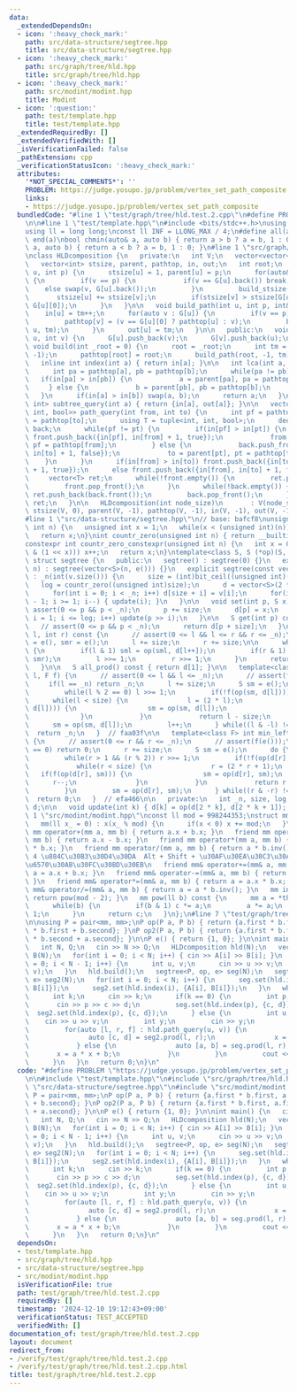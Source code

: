 ```yaml
---
data:
  _extendedDependsOn:
  - icon: ':heavy_check_mark:'
    path: src/data-structure/segtree.hpp
    title: src/data-structure/segtree.hpp
  - icon: ':heavy_check_mark:'
    path: src/graph/tree/hld.hpp
    title: src/graph/tree/hld.hpp
  - icon: ':heavy_check_mark:'
    path: src/modint/modint.hpp
    title: Modint
  - icon: ':question:'
    path: test/template.hpp
    title: test/template.hpp
  _extendedRequiredBy: []
  _extendedVerifiedWith: []
  _isVerificationFailed: false
  _pathExtension: cpp
  _verificationStatusIcon: ':heavy_check_mark:'
  attributes:
    '*NOT_SPECIAL_COMMENTS*': ''
    PROBLEM: https://judge.yosupo.jp/problem/vertex_set_path_composite
    links:
    - https://judge.yosupo.jp/problem/vertex_set_path_composite
  bundledCode: "#line 1 \"test/graph/tree/hld.test.2.cpp\"\n#define PROBLEM \"https://judge.yosupo.jp/problem/vertex_set_path_composite\"\
    \n\n#line 1 \"test/template.hpp\"\n#include <bits/stdc++.h>\nusing namespace std;\n\
    using ll = long long;\nconst ll INF = LLONG_MAX / 4;\n#define all(a) begin(a),\
    \ end(a)\nbool chmin(auto& a, auto b) { return a > b ? a = b, 1 : 0; }\nbool chmax(auto&\
    \ a, auto b) { return a < b ? a = b, 1 : 0; }\n#line 1 \"src/graph/tree/hld.hpp\"\
    \nclass HLDcomposition {\n   private:\n   int V;\n   vector<vector<int>> G;\n\
    \   vector<int> stsize, parent, pathtop, in, out;\n   int root;\n   void build_stsize(int\
    \ u, int p) {\n      stsize[u] = 1, parent[u] = p;\n      for(auto&& v : G[u])\
    \ {\n         if(v == p) {\n            if(v == G[u].back()) break;\n        \
    \    else swap(v, G[u].back());\n         }\n         build_stsize(v, u);\n  \
    \       stsize[u] += stsize[v];\n         if(stsize[v] > stsize[G[u][0]]) swap(v,\
    \ G[u][0]);\n      }\n   }\n\n   void build_path(int u, int p, int& tm) {\n  \
    \    in[u] = tm++;\n      for(auto v : G[u]) {\n         if(v == p) continue;\n\
    \         pathtop[v] = (v == G[u][0] ? pathtop[u] : v);\n         build_path(v,\
    \ u, tm);\n      }\n      out[u] = tm;\n   }\n\n   public:\n   void add_edge(int\
    \ u, int v) {\n      G[u].push_back(v);\n      G[v].push_back(u);\n   }\n\n  \
    \ void build(int _root = 0) {\n      root = _root;\n      int tm = 0;\n      build_stsize(root,\
    \ -1);\n      pathtop[root] = root;\n      build_path(root, -1, tm);\n   }\n\n\
    \   inline int index(int a) { return in[a]; }\n\n   int lca(int a, int b) {\n\
    \      int pa = pathtop[a], pb = pathtop[b];\n      while(pa != pb) {\n      \
    \   if(in[pa] > in[pb]) {\n            a = parent[pa], pa = pathtop[a];\n    \
    \     } else {\n            b = parent[pb], pb = pathtop[b];\n         }\n   \
    \   }\n      if(in[a] > in[b]) swap(a, b);\n      return a;\n   }\n\n   pair<int,\
    \ int> subtree_query(int a) { return {in[a], out[a]}; }\n\n   vector<tuple<int,\
    \ int, bool>> path_query(int from, int to) {\n      int pf = pathtop[from], pt\
    \ = pathtop[to];\n      using T = tuple<int, int, bool>;\n      deque<T> front,\
    \ back;\n      while(pf != pt) {\n         if(in[pf] > in[pt]) {\n           \
    \ front.push_back({in[pf], in[from] + 1, true});\n            from = parent[pf],\
    \ pf = pathtop[from];\n         } else {\n            back.push_front({in[pt],\
    \ in[to] + 1, false});\n            to = parent[pt], pt = pathtop[to];\n     \
    \    }\n      }\n      if(in[from] > in[to]) front.push_back({in[to], in[from]\
    \ + 1, true});\n      else front.push_back({in[from], in[to] + 1, false});\n \
    \     vector<T> ret;\n      while(!front.empty()) {\n         ret.push_back(front.front());\n\
    \         front.pop_front();\n      }\n      while(!back.empty()) {\n        \
    \ ret.push_back(back.front());\n         back.pop_front();\n      }\n      return\
    \ ret;\n   }\n\n   HLDcomposition(int node_size)\n       : V(node_size), G(V),\
    \ stsize(V, 0), parent(V, -1), pathtop(V, -1), in(V, -1), out(V, -1) {}\n};\n\
    #line 1 \"src/data-structure/segtree.hpp\"\n// base: bafcf8\nunsigned int bit_ceil(unsigned\
    \ int n) {\n   unsigned int x = 1;\n   while(x < (unsigned int)(n)) x *= 2;\n\
    \   return x;\n}\nint countr_zero(unsigned int n) { return __builtin_ctz(n); }\n\
    constexpr int countr_zero_constexpr(unsigned int n) {\n   int x = 0;\n   while(!(n\
    \ & (1 << x))) x++;\n   return x;\n}\ntemplate<class S, S (*op)(S, S), S (*e)()>\
    \ struct segtree {\n   public:\n   segtree() : segtree(0) {}\n   explicit segtree(int\
    \ n) : segtree(vector<S>(n, e())) {}\n   explicit segtree(const vector<S>& v)\
    \ : _n(int(v.size())) {\n      size = (int)bit_ceil((unsigned int)(_n));\n   \
    \   log = countr_zero((unsigned int)size);\n      d = vector<S>(2 * size, e());\n\
    \      for(int i = 0; i < _n; i++) d[size + i] = v[i];\n      for(int i = size\
    \ - 1; i >= 1; i--) { update(i); }\n   }\n\n   void set(int p, S x) {\n      //\
    \ assert(0 <= p && p < _n);\n      p += size;\n      d[p] = x;\n      for(int\
    \ i = 1; i <= log; i++) update(p >> i);\n   }\n\n   S get(int p) const {\n   \
    \   // assert(0 <= p && p < _n);\n      return d[p + size];\n   }\n\n   S prod(int\
    \ l, int r) const {\n      // assert(0 <= l && l <= r && r <= _n);\n      S sml\
    \ = e(), smr = e();\n      l += size;\n      r += size;\n\n      while(l < r)\
    \ {\n         if(l & 1) sml = op(sml, d[l++]);\n         if(r & 1) smr = op(d[--r],\
    \ smr);\n         l >>= 1;\n         r >>= 1;\n      }\n      return op(sml, smr);\n\
    \   }\n\n   S all_prod() const { return d[1]; }\n\n   template<class F> int max_right(int\
    \ l, F f) {\n      // assert(0 <= l && l <= _n);\n      // assert(f(e()));\n \
    \     if(l == _n) return _n;\n      l += size;\n      S sm = e();\n      do {\n\
    \         while(l % 2 == 0) l >>= 1;\n         if(!f(op(sm, d[l]))) {\n      \
    \      while(l < size) {\n               l = (2 * l);\n               if(f(op(sm,\
    \ d[l]))) {\n                  sm = op(sm, d[l]);\n                  l++;\n  \
    \             }\n            }\n            return l - size;\n         }\n   \
    \      sm = op(sm, d[l]);\n         l++;\n      } while((l & -l) != l);\n    \
    \  return _n;\n   }  // faa03f\n\n   template<class F> int min_left(int r, F f)\
    \ {\n      // assert(0 <= r && r <= _n);\n      // assert(f(e()));\n      if(r\
    \ == 0) return 0;\n      r += size;\n      S sm = e();\n      do {\n         r--;\n\
    \         while(r > 1 && (r % 2)) r >>= 1;\n         if(!f(op(d[r], sm))) {\n\
    \            while(r < size) {\n               r = (2 * r + 1);\n            \
    \   if(f(op(d[r], sm))) {\n                  sm = op(d[r], sm);\n            \
    \      r--;\n               }\n            }\n            return r + 1 - size;\n\
    \         }\n         sm = op(d[r], sm);\n      } while((r & -r) != r);\n    \
    \  return 0;\n   }  // efa466\n\n   private:\n   int _n, size, log;\n   vector<S>\
    \ d;\n\n   void update(int k) { d[k] = op(d[2 * k], d[2 * k + 1]); }\n};\n#line\
    \ 1 \"src/modint/modint.hpp\"\nconst ll mod = 998244353;\nstruct mm {\n   ll x;\n\
    \   mm(ll x_ = 0) : x(x_ % mod) {\n      if(x < 0) x += mod;\n   }\n   friend\
    \ mm operator+(mm a, mm b) { return a.x + b.x; }\n   friend mm operator-(mm a,\
    \ mm b) { return a.x - b.x; }\n   friend mm operator*(mm a, mm b) { return a.x\
    \ * b.x; }\n   friend mm operator/(mm a, mm b) { return a * b.inv(); }\n   //\
    \ 4 \u884C\u30B3\u30D4\u30DA  Alt + Shift + \u30AF\u30EA\u30C3\u30AF\u3067\u8907\
    \u6570\u30AB\u30FC\u30BD\u30EB\n   friend mm& operator+=(mm& a, mm b) { return\
    \ a = a.x + b.x; }\n   friend mm& operator-=(mm& a, mm b) { return a = a.x - b.x;\
    \ }\n   friend mm& operator*=(mm& a, mm b) { return a = a.x * b.x; }\n   friend\
    \ mm& operator/=(mm& a, mm b) { return a = a * b.inv(); }\n   mm inv() const {\
    \ return pow(mod - 2); }\n   mm pow(ll b) const {\n      mm a = *this, c = 1;\n\
    \      while(b) {\n         if(b & 1) c *= a;\n         a *= a;\n         b >>=\
    \ 1;\n      }\n      return c;\n   }\n};\n#line 7 \"test/graph/tree/hld.test.2.cpp\"\
    \n\nusing P = pair<mm, mm>;\nP op(P a, P b) { return {a.first * b.first, a.second\
    \ * b.first + b.second}; }\nP op2(P a, P b) { return {a.first * b.first, a.first\
    \ * b.second + a.second}; }\n\nP e() { return {1, 0}; }\n\nint main() {\n   cin.tie(0)->sync_with_stdio(0);\n\
    \   int N, Q;\n   cin >> N >> Q;\n   HLDcomposition hld(N);\n   vector<int> A(N),\
    \ B(N);\n   for(int i = 0; i < N; i++) { cin >> A[i] >> B[i]; }\n   for(int i\
    \ = 0; i < N - 1; i++) {\n      int u, v;\n      cin >> u >> v;\n      hld.add_edge(u,\
    \ v);\n   }\n   hld.build();\n   segtree<P, op, e> seg(N);\n   segtree<P, op2,\
    \ e> seg2(N);\n   for(int i = 0; i < N; i++) {\n      seg.set(hld.index(i), {A[i],\
    \ B[i]});\n      seg2.set(hld.index(i), {A[i], B[i]});\n   }\n   while(Q--) {\n\
    \      int k;\n      cin >> k;\n      if(k == 0) {\n         int p, c, d;\n  \
    \       cin >> p >> c >> d;\n         seg.set(hld.index(p), {c, d});\n       \
    \  seg2.set(hld.index(p), {c, d});\n      } else {\n         int u, v;\n     \
    \    cin >> u >> v;\n         int y;\n         cin >> y;\n         mm x(y);\n\
    \         for(auto [l, r, f] : hld.path_query(u, v)) {\n            if(f) {\n\
    \               auto [c, d] = seg2.prod(l, r);\n               x = c * x + d;\n\
    \            } else {\n               auto [a, b] = seg.prod(l, r);\n        \
    \       x = a * x + b;\n            }\n         }\n         cout << x.x << endl;\n\
    \      }\n   }\n   return 0;\n}\n"
  code: "#define PROBLEM \"https://judge.yosupo.jp/problem/vertex_set_path_composite\"\
    \n\n#include \"test/template.hpp\"\n#include \"src/graph/tree/hld.hpp\"\n#include\
    \ \"src/data-structure/segtree.hpp\"\n#include \"src/modint/modint.hpp\"\n\nusing\
    \ P = pair<mm, mm>;\nP op(P a, P b) { return {a.first * b.first, a.second * b.first\
    \ + b.second}; }\nP op2(P a, P b) { return {a.first * b.first, a.first * b.second\
    \ + a.second}; }\n\nP e() { return {1, 0}; }\n\nint main() {\n   cin.tie(0)->sync_with_stdio(0);\n\
    \   int N, Q;\n   cin >> N >> Q;\n   HLDcomposition hld(N);\n   vector<int> A(N),\
    \ B(N);\n   for(int i = 0; i < N; i++) { cin >> A[i] >> B[i]; }\n   for(int i\
    \ = 0; i < N - 1; i++) {\n      int u, v;\n      cin >> u >> v;\n      hld.add_edge(u,\
    \ v);\n   }\n   hld.build();\n   segtree<P, op, e> seg(N);\n   segtree<P, op2,\
    \ e> seg2(N);\n   for(int i = 0; i < N; i++) {\n      seg.set(hld.index(i), {A[i],\
    \ B[i]});\n      seg2.set(hld.index(i), {A[i], B[i]});\n   }\n   while(Q--) {\n\
    \      int k;\n      cin >> k;\n      if(k == 0) {\n         int p, c, d;\n  \
    \       cin >> p >> c >> d;\n         seg.set(hld.index(p), {c, d});\n       \
    \  seg2.set(hld.index(p), {c, d});\n      } else {\n         int u, v;\n     \
    \    cin >> u >> v;\n         int y;\n         cin >> y;\n         mm x(y);\n\
    \         for(auto [l, r, f] : hld.path_query(u, v)) {\n            if(f) {\n\
    \               auto [c, d] = seg2.prod(l, r);\n               x = c * x + d;\n\
    \            } else {\n               auto [a, b] = seg.prod(l, r);\n        \
    \       x = a * x + b;\n            }\n         }\n         cout << x.x << endl;\n\
    \      }\n   }\n   return 0;\n}\n"
  dependsOn:
  - test/template.hpp
  - src/graph/tree/hld.hpp
  - src/data-structure/segtree.hpp
  - src/modint/modint.hpp
  isVerificationFile: true
  path: test/graph/tree/hld.test.2.cpp
  requiredBy: []
  timestamp: '2024-12-10 19:12:43+09:00'
  verificationStatus: TEST_ACCEPTED
  verifiedWith: []
documentation_of: test/graph/tree/hld.test.2.cpp
layout: document
redirect_from:
- /verify/test/graph/tree/hld.test.2.cpp
- /verify/test/graph/tree/hld.test.2.cpp.html
title: test/graph/tree/hld.test.2.cpp
---
```

